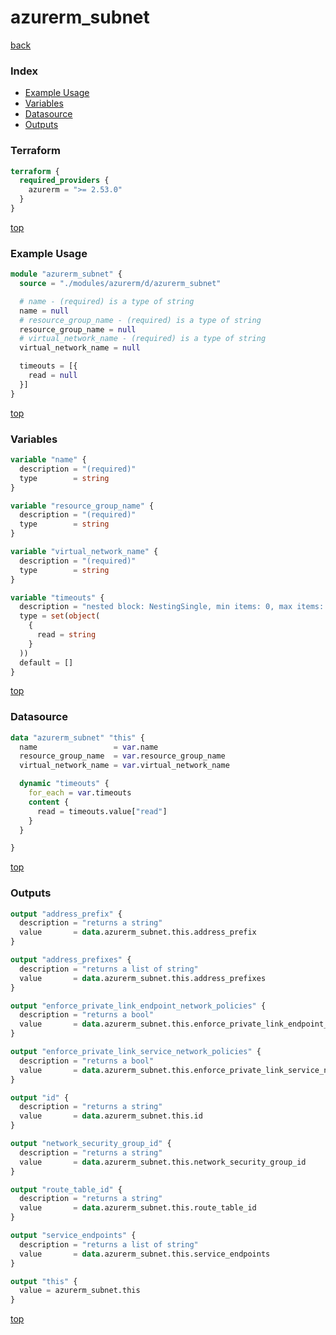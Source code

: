 # azurerm_subnet

[back](../azurerm.md)

### Index

- [Example Usage](#example-usage)
- [Variables](#variables)
- [Datasource](#datasource)
- [Outputs](#outputs)

### Terraform

```terraform
terraform {
  required_providers {
    azurerm = ">= 2.53.0"
  }
}
```

[top](#index)

### Example Usage

```terraform
module "azurerm_subnet" {
  source = "./modules/azurerm/d/azurerm_subnet"

  # name - (required) is a type of string
  name = null
  # resource_group_name - (required) is a type of string
  resource_group_name = null
  # virtual_network_name - (required) is a type of string
  virtual_network_name = null

  timeouts = [{
    read = null
  }]
}
```

[top](#index)

### Variables

```terraform
variable "name" {
  description = "(required)"
  type        = string
}

variable "resource_group_name" {
  description = "(required)"
  type        = string
}

variable "virtual_network_name" {
  description = "(required)"
  type        = string
}

variable "timeouts" {
  description = "nested block: NestingSingle, min items: 0, max items: 0"
  type = set(object(
    {
      read = string
    }
  ))
  default = []
}
```

[top](#index)

### Datasource

```terraform
data "azurerm_subnet" "this" {
  name                 = var.name
  resource_group_name  = var.resource_group_name
  virtual_network_name = var.virtual_network_name

  dynamic "timeouts" {
    for_each = var.timeouts
    content {
      read = timeouts.value["read"]
    }
  }

}
```

[top](#index)

### Outputs

```terraform
output "address_prefix" {
  description = "returns a string"
  value       = data.azurerm_subnet.this.address_prefix
}

output "address_prefixes" {
  description = "returns a list of string"
  value       = data.azurerm_subnet.this.address_prefixes
}

output "enforce_private_link_endpoint_network_policies" {
  description = "returns a bool"
  value       = data.azurerm_subnet.this.enforce_private_link_endpoint_network_policies
}

output "enforce_private_link_service_network_policies" {
  description = "returns a bool"
  value       = data.azurerm_subnet.this.enforce_private_link_service_network_policies
}

output "id" {
  description = "returns a string"
  value       = data.azurerm_subnet.this.id
}

output "network_security_group_id" {
  description = "returns a string"
  value       = data.azurerm_subnet.this.network_security_group_id
}

output "route_table_id" {
  description = "returns a string"
  value       = data.azurerm_subnet.this.route_table_id
}

output "service_endpoints" {
  description = "returns a list of string"
  value       = data.azurerm_subnet.this.service_endpoints
}

output "this" {
  value = azurerm_subnet.this
}
```

[top](#index)